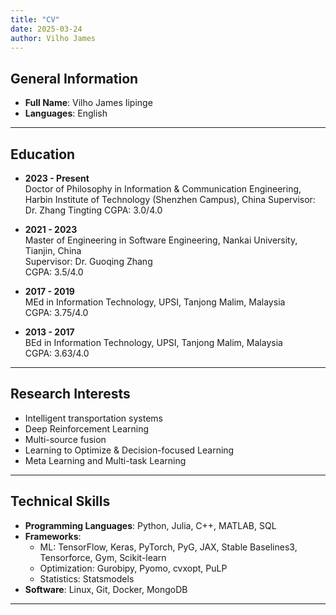 ```yaml
---
title: "CV"
date: 2025-03-24
author: Vilho James
---
```


## General Information

- **Full Name**: Vilho James Iipinge
- **Languages**: English

---

## Education

- **2023 - Present**  
  Doctor of Philosophy in Information & Communication Engineering, Harbin Institute of Technology (Shenzhen Campus), China
  Supervisor: Dr. Zhang Tingting
  CGPA: 3.0/4.0

- **2021 - 2023**  
  Master of Engineering in Software Engineering, Nankai University, Tianjin, China  
  Supervisor: Dr. Guoqing Zhang  
  CGPA: 3.5/4.0

- **2017 - 2019**  
  MEd in Information Technology, UPSI, Tanjong Malim, Malaysia  
  CGPA: 3.75/4.0

- **2013 - 2017**  
  BEd in Information Technology, UPSI, Tanjong Malim, Malaysia  
  CGPA: 3.63/4.0

---


## Research Interests

- Intelligent transportation systems
- Deep Reinforcement Learning
- Multi-source fusion
- Learning to Optimize & Decision-focused Learning
- Meta Learning and Multi-task Learning

---

## Technical Skills

- **Programming Languages**: Python, Julia, C++, MATLAB, SQL
- **Frameworks**:
  - ML: TensorFlow, Keras, PyTorch, PyG, JAX, Stable Baselines3, Tensorforce, Gym, Scikit-learn
  - Optimization: Gurobipy, Pyomo, cvxopt, PuLP
  - Statistics: Statsmodels
- **Software**: Linux, Git, Docker, MongoDB

---


